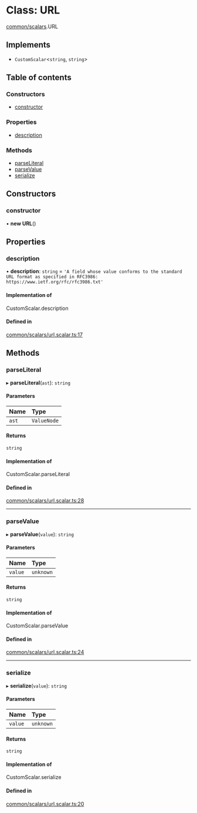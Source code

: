 # Class: URL

[common/scalars](../modules/common_scalars.md).URL

## Implements

- `CustomScalar`<`string`, `string`\>

## Table of contents

### Constructors

- [constructor](common_scalars.URL.md#constructor)

### Properties

- [description](common_scalars.URL.md#description)

### Methods

- [parseLiteral](common_scalars.URL.md#parseliteral)
- [parseValue](common_scalars.URL.md#parsevalue)
- [serialize](common_scalars.URL.md#serialize)

## Constructors

### <a id="constructor" name="constructor"></a> constructor

• **new URL**()

## Properties

### <a id="description" name="description"></a> description

• **description**: `string` = `'A field whose value conforms to the standard URL format as specified in RFC3986: https://www.ietf.org/rfc/rfc3986.txt'`

#### Implementation of

CustomScalar.description

#### Defined in

[common/scalars/url.scalar.ts:17](https://github.com/brickdoc/brickdoc/blob/master/apps/server-api/src/common/scalars/url.scalar.ts#L17)

## Methods

### <a id="parseliteral" name="parseliteral"></a> parseLiteral

▸ **parseLiteral**(`ast`): `string`

#### Parameters

| Name  | Type        |
| :---- | :---------- |
| `ast` | `ValueNode` |

#### Returns

`string`

#### Implementation of

CustomScalar.parseLiteral

#### Defined in

[common/scalars/url.scalar.ts:28](https://github.com/brickdoc/brickdoc/blob/master/apps/server-api/src/common/scalars/url.scalar.ts#L28)

---

### <a id="parsevalue" name="parsevalue"></a> parseValue

▸ **parseValue**(`value`): `string`

#### Parameters

| Name    | Type      |
| :------ | :-------- |
| `value` | `unknown` |

#### Returns

`string`

#### Implementation of

CustomScalar.parseValue

#### Defined in

[common/scalars/url.scalar.ts:24](https://github.com/brickdoc/brickdoc/blob/master/apps/server-api/src/common/scalars/url.scalar.ts#L24)

---

### <a id="serialize" name="serialize"></a> serialize

▸ **serialize**(`value`): `string`

#### Parameters

| Name    | Type      |
| :------ | :-------- |
| `value` | `unknown` |

#### Returns

`string`

#### Implementation of

CustomScalar.serialize

#### Defined in

[common/scalars/url.scalar.ts:20](https://github.com/brickdoc/brickdoc/blob/master/apps/server-api/src/common/scalars/url.scalar.ts#L20)
